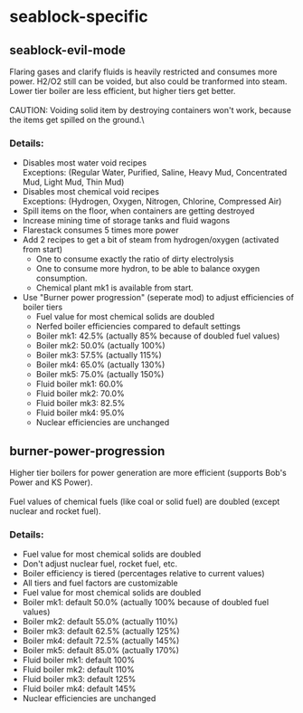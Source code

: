 # seablock-specific

## seablock-evil-mode

Flaring gases and clarify fluids is heavily restricted and consumes more power. H2/O2 still can be voided, but also could be tranformed into steam.\
Lower tier boiler are less efficient, but higher tiers get better.\
\
CAUTION: Voiding solid item by destroying containers won't work, because the items get spilled on the ground.\

### Details:
 - Disables most water void recipes\
   Exceptions: (Regular Water, Purified, Saline, Heavy Mud, Concentrated Mud, Light Mud, Thin Mud)
 - Disables most chemical void recipes\
   Exceptions: (Hydrogen, Oxygen, Nitrogen, Chlorine, Compressed Air)
 - Spill items on the floor, when containers are getting destroyed
 - Increase mining time of storage tanks and fluid wagons
 - Flarestack consumes 5 times more power
 - Add 2 recipes to get a bit of steam from hydrogen/oxygen (activated from start)
    - One to consume exactly the ratio of dirty electrolysis
    - One to consume more hydron, to be able to balance oxygen consumption.
    - Chemical plant mk1 is available from start.
 - Use "Burner power progression" (seperate mod) to adjust efficiencies of boiler tiers 
    - Fuel value for most chemical solids are doubled
    - Nerfed boiler efficiencies compared to default settings
    - Boiler mk1: 42.5% (actually 85% because of doubled fuel values)
    - Boiler mk2: 50.0% (actually 100%)
    - Boiler mk3: 57.5% (actually 115%)
    - Boiler mk4: 65.0% (actually 130%)
    - Boiler mk5: 75.0% (actually 150%)
    - Fluid boiler mk1: 60.0%
    - Fluid boiler mk2: 70.0%
    - Fluid boiler mk3: 82.5%
    - Fluid boiler mk4: 95.0%
    - Nuclear efficiencies are unchanged

## burner-power-progression
Higher tier boilers for power generation are more efficient (supports Bob's Power and KS Power).\
\
Fuel values of chemical fuels (like coal or solid fuel) are doubled (except nuclear and rocket fuel).

### Details:
 - Fuel value for most chemical solids are doubled
 - Don't adjust nuclear fuel, rocket fuel, etc.
 - Boiler efficiency is tiered (percentages relative to current values)
 - All tiers and fuel factors are customizable
 - Fuel value for most chemical solids are doubled
 - Boiler mk1: default 50.0% (actually 100% because of doubled fuel values)
 - Boiler mk2: default 55.0% (actually 110%)
 - Boiler mk3: default 62.5% (actually 125%)
 - Boiler mk4: default 72.5% (actually 145%)
 - Boiler mk5: default 85.0% (actually 170%)
 - Fluid boiler mk1: default 100%
 - Fluid boiler mk2: default 110%
 - Fluid boiler mk3: default 125%
 - Fluid boiler mk4: default 145%
 - Nuclear efficiencies are unchanged

